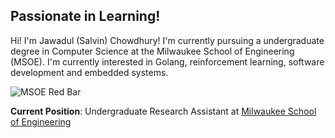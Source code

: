 
## Passionate in Learning!
Hi! I'm Jawadul (Salvin) Chowdhury! I'm currently pursuing a undergraduate degree in Computer Science at the Milwaukee School of Engineering (MSOE). I'm currently interested in Golang, reinforcement learning, software development and embedded systems. 

![MSOE Red Bar](https://via.placeholder.com/1200x10/9E1B32/9E1B32)

**Current Position**: Undergraduate Research Assistant at [Milwaukee School of Engineering](https://www.msoe.edu/)
